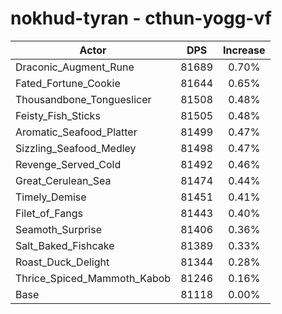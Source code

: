 # nokhud-tyran - cthun-yogg-vf
| Actor | DPS | Increase |
|---|:---:|:---:|
|Draconic_Augment_Rune|81689|0.70%|
|Fated_Fortune_Cookie|81644|0.65%|
|Thousandbone_Tongueslicer|81508|0.48%|
|Feisty_Fish_Sticks|81505|0.48%|
|Aromatic_Seafood_Platter|81499|0.47%|
|Sizzling_Seafood_Medley|81498|0.47%|
|Revenge_Served_Cold|81492|0.46%|
|Great_Cerulean_Sea|81474|0.44%|
|Timely_Demise|81451|0.41%|
|Filet_of_Fangs|81443|0.40%|
|Seamoth_Surprise|81406|0.36%|
|Salt_Baked_Fishcake|81389|0.33%|
|Roast_Duck_Delight|81344|0.28%|
|Thrice_Spiced_Mammoth_Kabob|81246|0.16%|
|Base|81118|0.00%|
